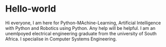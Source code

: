 # Hello-world
Hi everyone, I am here for Python-MAchine-Learning, Artificial Intelligence with Python and Robotics using Python. Any help will be helpful.
I am an unemlpoyed electrical engineering graduate from the university of South Africa. I specialise in Computer Systems Engineering.
